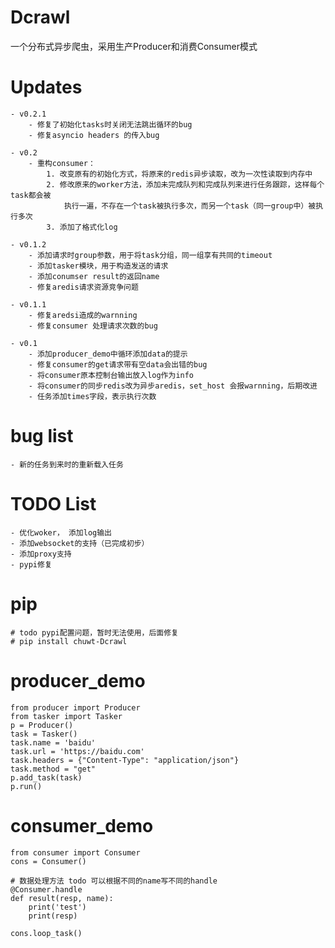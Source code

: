 # Dcrawl
一个分布式异步爬虫，采用生产Producer和消费Consumer模式

# Updates

    - v0.2.1
        - 修复了初始化tasks时关闭无法跳出循环的bug
        - 修复asyncio headers 的传入bug

    - v0.2
        - 重构consumer：
            1. 改变原有的初始化方式，将原来的redis异步读取，改为一次性读取到内存中
            2. 修改原来的worker方法，添加未完成队列和完成队列来进行任务跟踪，这样每个task都会被
                执行一遍，不存在一个task被执行多次，而另一个task（同一group中）被执行多次
            3. 添加了格式化log

    - v0.1.2
        - 添加请求时group参数，用于将task分组，同一组享有共同的timeout
        - 添加tasker模块，用于构造发送的请求
        - 添加conumser result的返回name
        - 修复aredis请求资源竞争问题
    
    - v0.1.1
        - 修复aredsi造成的warnning
        - 修复consumer 处理请求次数的bug
    
    - v0.1
        - 添加producer_demo中循环添加data的提示
        - 修复consumer的get请求带有空data会出错的bug
        - 将consumer原本控制台输出放入log作为info
        - 将consumer的同步redis改为异步aredis，set_host 会报warnning，后期改进
        - 任务添加times字段，表示执行次数

# bug list
    
    - 新的任务到来时的重新载入任务
    

# TODO List
    
    - 优化woker， 添加log输出
    - 添加websocket的支持（已完成初步）
    - 添加proxy支持
    - pypi修复

# pip

    # todo pypi配置问题，暂时无法使用，后面修复
    # pip install chuwt-Dcrawl

# producer_demo

    from producer import Producer
    from tasker import Tasker
    p = Producer()
    task = Tasker()
    task.name = 'baidu'
    task.url = 'https://baidu.com'
    task.headers = {"Content-Type": "application/json"}
    task.method = "get"
    p.add_task(task)
    p.run()

# consumer_demo

    from consumer import Consumer
    cons = Consumer()
    
    # 数据处理方法 todo 可以根据不同的name写不同的handle
    @Consumer.handle
    def result(resp, name):
        print('test')
        print(resp)
        
    cons.loop_task()
